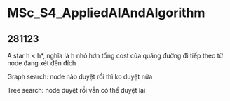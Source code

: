 # MSc_S4_AppliedAIAndAlgorithm

## 281123
A star
h < h*, nghĩa là h nhỏ hơn tổng cost của quãng đường đi tiếp theo từ node đang xét đến đích

Graph search: node nào duyệt rồi thì ko duyệt nữa

Tree search: node duyệt rồi vẫn có thể duyệt lại

